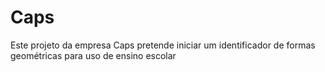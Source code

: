 # Caps
Este projeto da empresa Caps pretende iniciar um identificador de formas geométricas para uso de ensino escolar
